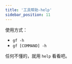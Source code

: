 ```yaml
---
title: '工具帮助-help'
sidebar_position: 11
---
```


使用方式：

- `gf -h`
- `gf [COMMAND] -h`

任何不懂的，就用 `help` 看看吧。